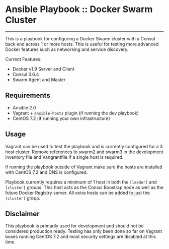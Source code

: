 # Ansible Playbook :: Docker Swarm Cluster
---

This is a playbook for configuring a Docker Swarm cluster with a Consul back end across 1 or more hosts.  This is useful for testing more advanced Docker features such as networking and service discovery.

Current Features:
* Docker v1.9 Server and Client
* Consul 0.6.4
* Swarm Agent and Master

## Requirements

* Ansible 2.0
* Vagrant + `ansible-hosts` plugin (if running the dev playbook)
* CentOS 7.2 (if running your own infrastructure)

## Usage

Vagrant can be used to test the playbook and is currently configured for a 3 host cluster.  Remove references to swarm2 and swarm3 in the development inventory file and Vangrantfile if a single host is required.  

If running the playbook outside of Vagrant make sure the hosts are installed with CentOS 7.2 and DNS is configured.

Playbook currently requires a minimum of 1 host in both the `[leader]` and `[cluster]` groups.  This host acts as the Consul Boostrap node as well as the future Docker Registry server.  All extra hosts can be added to just the `[cluster]` group.

## Disclaimer

This playbook is primarily used for development and should not be considered production ready.  Testing has only been done so far on Vagrant boxes running CentOS 7.2 and most security settings are disabled at this time.  
